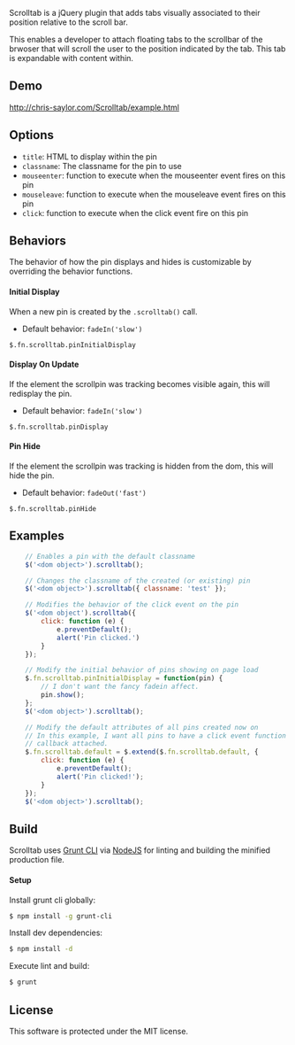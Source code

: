 Scrolltab is a jQuery plugin that adds tabs visually associated to their position relative to the scroll bar.

This enables a developer to attach floating tabs to the scrollbar of the brwoser that will scroll the user to the position indicated by the tab.  This tab is expandable with content within.

## Demo

http://chris-saylor.com/Scrolltab/example.html

## Options

* `title`: HTML to display within the pin
* `classname`: The classname for the pin to use
* `mouseenter`: function to execute when the mouseenter event fires on this pin
* `mouseleave`: function to execute when the mouseleave event fires on this pin
* `click`: function to execute when the click event fire on this pin

## Behaviors

The behavior of how the pin displays and hides is customizable by overriding the behavior functions.

#### Initial Display

When a new pin is created by the `.scrolltab()` call.

* Default behavior: `fadeIn('slow')`

```
$.fn.scrolltab.pinInitialDisplay
```

#### Display On Update

If the element the scrollpin was tracking becomes visible again, this will redisplay the pin.

* Default behavior: `fadeIn('slow')`

```
$.fn.scrolltab.pinDisplay
```

#### Pin Hide

If the element the scrollpin was tracking is hidden from the dom, this will hide the pin.

* Default behavior: `fadeOut('fast')`

```
$.fn.scrolltab.pinHide
```

## Examples

```javascript
	// Enables a pin with the default classname
	$('<dom object>').scrolltab();
```

```javascript
	// Changes the classname of the created (or existing) pin
	$('<dom object>').scrolltab({ classname: 'test' });
```

```javascript
	// Modifies the behavior of the click event on the pin
	$('<dom object').scrolltab({
		click: function (e) {
			e.preventDefault();
			alert('Pin clicked.')
		}
	});
```

```javascript
	// Modify the initial behavior of pins showing on page load
	$.fn.scrolltab.pinInitialDisplay = function(pin) {
		// I don't want the fancy fadein affect.
		pin.show();
	};
	$('<dom object>').scrolltab();
```

```javascript
	// Modify the default attributes of all pins created now on
	// In this example, I want all pins to have a click event function
	// callback attached.
	$.fn.scrolltab.default = $.extend($.fn.scrolltab.default, {
		click: function (e) {
			e.preventDefault();
			alert('Pin clicked!');
		}
	});
	$('<dom object>').scrolltab();
```

## Build

Scrolltab uses [Grunt CLI](http://gruntjs.com/) via [NodeJS](http://nodejs.org/) for linting and building the minified production file.

#### Setup

Install grunt cli globally:

```bash
$ npm install -g grunt-cli
```

Install dev dependencies:

```bash
$ npm install -d
```

Execute lint and build:

```bash
$ grunt
```

## License

This software is protected under the MIT license.
